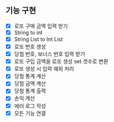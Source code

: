 ## 기능 구현
- [x] 로또 구매 금액 입력 받기
- [x] String to int
- [x] String List to Int List
- [x] 로또 번호 생성
- [x] 당첨 번호, 보너스 번호 입력 받기
- [x] 로또 구입 금액을 로또 생성 set 갯수로 변환
- [x] 로또 생성 시 입력 예외 처리
- [x] 당첨 통계 계산
- [x] 당첨 금액 계산
- [x] 당첨 통계 출력
- [x] 손익 계산
- [x] 에러 로그 작성
- [x] 모든 기능 연결